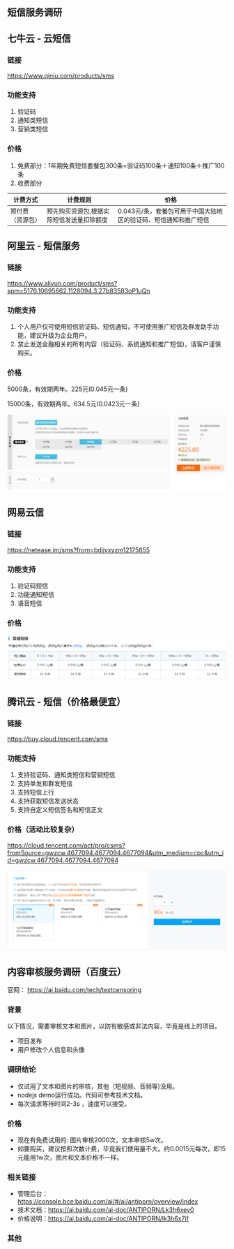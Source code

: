 ## **短信服务调研**

## 七牛云 - 云短信

### 链接

https://www.qiniu.com/products/sms

### 功能支持

1. 验证码
2. 通知类短信
3. 营销类短信

### 价格

1. 免费部分：1年期免费短信套餐包300条=验证码100条＋通知100条＋推广100条
2. 收费部分

| 计费方式         | 计费规则                                  | 价格                                                         |
| ---------------- | ----------------------------------------- | ------------------------------------------------------------ |
| 预付费（资源包） | 预先购买资源包,根据实际短信发送量扣除额度 | 0.043元/条，套餐包可用于中国大陆地区的验证码、短信通知和推广短信 |

## 阿里云 - 短信服务

### 链接

https://www.aliyun.com/product/sms?spm=5176.10695662.1128094.3.27b83583oP1uQn

### 功能支持

1. 个人用户仅可使用短信验证码、短信通知，不可使用推广短信及群发助手功能，建议升级为企业用户。
2. 禁止发送金融相关的所有内容（验证码、系统通知和推广短信)，请客户谨慎购买。

### 价格

5000条，有效期两年。225元(0.045元一条)

15000条，有效期两年。634.5元(0.0423元一条)



![img](image/1632365189018-5a8a083d-8e07-4d37-a111-cf325b22d505-165355328515824.png)

## 网易云信

### 链接

https://netease.im/sms?from=bdjjyxyzm12175655

### 功能支持

1. 验证码短信
2. 功能通知短信
3. 语音短信

### 价格

![img](image/1632365352471-5a5b8ed9-2403-4f4a-8b1c-65d4e80d5757-165355329961526.png)

## 腾讯云 - 短信（价格最便宜）

### 链接

https://buy.cloud.tencent.com/sms

### 功能支持

1. 支持验证码、通知类短信和营销短信
2. 支持单发和群发短信
3. 支持短信上行
4. 支持获取短信发送状态
5. 支持自定义短信签名和短信正文

### 价格（活动比较复杂）

https://cloud.tencent.com/act/pro/csms?fromSource=gwzcw.4677094.4677094.4677094&utm_medium=cpc&utm_id=gwzcw.4677094.4677094.4677094

![image.png](image/1632365565268-b7c36a52-528b-4888-90fa-657d9d0ea3f3-165355330537528.png)

## **内容审核服务调研（百度云）**

官网： https://ai.baidu.com/tech/textcensoring

### 背景

以下情况，需要审核文本和图片，以防有敏感或非法内容，毕竟是线上的项目。

- 项目发布
- 用户修改个人信息和头像

### 调研结论

- 仅试用了文本和图片的审核，其他（短视频、音频等)没用。
- nodejs demo运行成功。代码可参考技术文档。
- 每次请求等待时间2-3s ，速度可以接受。

### 价格

- 现在有免费试用的: 图片审核2000次，文本审核5w次。
- 如要购买，建议按照次数计费，毕竟我们使用量不大。约0.0015元每次，即15元能用1w次，图片和文本价格不一样。

### 相关链接

- 管理后台：https://console.bce.baidu.com/ai/#/ai/antiporn/overview/index
- 技术文档：https://ai.baidu.com/ai-doc/ANTIPORN/Lk3h6xev0
- 价格说明：https://ai.baidu.com/ai-doc/ANTIPORN/lk3h6x7if

### 其他